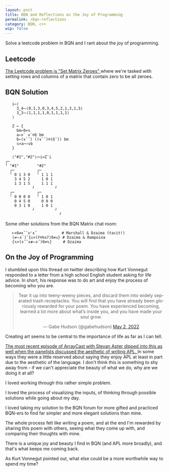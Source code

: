 ```yaml
---
layout: post
title: BQN and Reflections on the Joy of Programming
permalink: /bqn-reflections
category: BQN, c++
wip: false
---
```


Solve a leetcode problem in BQN and I rant about the joy of programming.

## Leetcode

<a href="https://leetcode.com/problems/set-matrix-zeroes" target="blank">
  The Leetcode problem is "Set Matrix Zeroes"
</a>
where we're tasked with setting rows and columns of a matrix that contain zero to be all zeroes.

## BQN Solution

```
   i←⟨
     3‿4⥊⟨0,1,3,0,3,4,5,2,1,3,1,5⟩
     3‿3⥊⟨1,1,1,1,0,1,1,1,1⟩
   ⟩

   Z ← {
     bm←0=𝕩
     a←∨` ∨`⌾⌽ bm
     b←(∨`˘) ((∨`˘)⌾(⌽˘)) bm
     𝕩×a¬∘∨b
   }
   
   ⟨"#1","#2"⟩∾i≍Z¨i
┌─                       
╵ "#1"        "#2"       
  ┌─          ┌─         
  ╵ 0 1 3 0   ╵ 1 1 1    
    3 4 5 2     1 0 1    
    1 3 1 5     1 1 1    
            ┘         ┘  
  ┌─          ┌─         
  ╵ 0 0 0 0   ╵ 1 0 1    
    0 4 5 0     0 0 0    
    0 3 1 0     1 0 1    
            ┘         ┘  
                        ┘
```

Some other solutions from the BQN Matrix chat room:
```
   ⊢×0≠∧˝˘∧⌜∧˝           # Marshall & Dzaima (tacit!)
   (≠⥊∧´)˘{𝕩×(𝔽⌾⍉∧𝔽)0≠𝕩} # Dzaima & Rampoina
   {𝕩×(∧˝˘∧≢⥊∧˝)0≠𝕩}     # Dzaima
```

## On the Joy of Programming

I stumbled upon this thread on twitter describing how Kurt Vonnegut responded to a letter from a high school English student asking for life advice.
In short, his response was to do art and enjoy the process of becoming who you are.

<center>
  <blockquote class="twitter-tweet"><p lang="en" dir="ltr">Tear it up into teeny-weeny pieces, and discard them into widely separated trash receptacles. You will find that you have already been gloriously rewarded for your poem. You have experienced becoming, learned a lot more about what’s inside you, and you have made your soul grow.</p>&mdash; Gabe Hudson (@gabehudson) <a href="https://twitter.com/gabehudson/status/1521139749322477569?ref_src=twsrc%5Etfw">May 2, 2022</a></blockquote> <script async src="https://platform.twitter.com/widgets.js" charset="utf-8"></script>
</center>

Creating art seems to be central to the importance of life as far as I can tell.

<a href="https://www.arraycast.com/episodes/episode26-stevan-apter" target="blank">
  The most recent episode of ArrayCast with Stevan Apter dipped into this as well when the panelists discussed the aesthetic of writing APL.
</a>
In some ways they were a little reserved about saying they enjoy APL at least in part due to the aesthetic of the language.
I don't think this is something to shy away from - if we can't appreciate the beauty of what we do, why are we doing it at all?

I loved working through this rather simple problem.

I loved the process of visualizing the inputs, of thinking through possible solutions while going about my day.

I loved taking my solution to the BQN forum for more gifted and practiced BQN-ers to find far simpler and more elegant solutions than mine.

The whole process felt like writing a poem, and at the end I'm rewarded by sharing this poem with others, seeing what they come up with, and comparing their thoughts with mine.

There is a unique joy and beauty I find in BQN (and APL more broadly), and that's what keeps me coming back.

As Kurt Vonnegut pointed out, what else could be a more worthwhile way to spend my time?

<!---
## C++ Solution

I'll also include my C++ solution for kicks and giggles:

```cpp
void setZeroes(vector<vector<int>>& m) {
  const auto rs = m.size(), cs = m[0].size();
  vector<int> rows, cols;
  for (int i=0; i<rs; i++)
    for (int j=0; j<cs; j++)
      if (0 == m[i][j]) {
        rows.push_back(i);
        cols.push_back(j);
      }
  for (const auto r : rows)
    std::fill(m[r].begin(), m[r].end(), 0);
  for (const auto c : cols)
    for (auto& r : m)
      r[c] = 0;
}
```
-->
